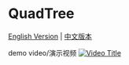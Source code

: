 # QuadTree

[English Version](README-en.md) | [中文版本](README-zh.md)

demo video/演示视频
[![Video Title](https://img.youtube.com/vi/VIDEO_ID/0.jpg)](https://www.youtube.com/watch?v=VIDEO_ID)
